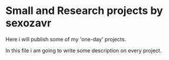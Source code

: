 # Small and Research projects by sexozavr

Here i will publish some of my 'one-day' projects.

In this file i am going to write some description on every project. 
